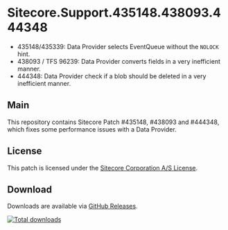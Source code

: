 # Sitecore.Support.435148.438093.444348

+ 435148/435339: Data Provider selects EventQueue without the `NOLOCK` hint.
+ 438093 / TFS 96239: Data Provider converts fields in a very inefficient manner.
+ 444348: Data Provider check if a blob should be deleted in a very inefficient manner.

## Main

This repository contains Sitecore Patch #435148, #438093 and #444348, which fixes some performance issues with a Data Provider.

## License

This patch is licensed under the [Sitecore Corporation A/S License](./LICENSE).

## Download

Downloads are available via [GitHub Releases](https://github.com/SitecoreSupport/Sitecore.Support.435148.438093.444348/releases).

[![Total downloads](https://img.shields.io/github/downloads/SitecoreSupport/Sitecore.Support.435148.438093.444348/total.svg)](https://github.com/SitecoreSupport/Sitecore.Support.435148.438093.444348/releases)
